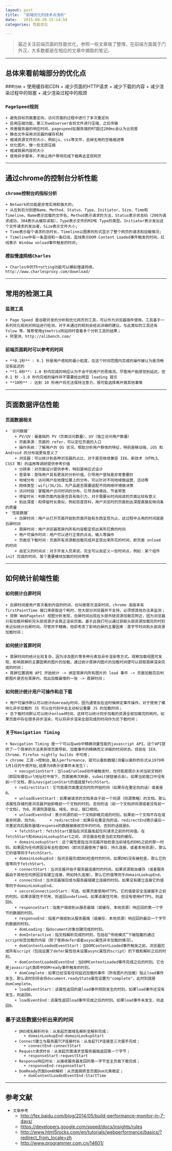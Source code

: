 ```yaml
---
layout: post
title:  "前端优化的技术点浅析"
date:   2015-08-20 15:14:54
categories: 性能优化

---
```


> 最近关注前端页面的性能优化，参照一些文章做了整理，在前端方面属于门外汉，大多数都是在相应的文章中摘取的笔记。

---

## 总体来看前端部分的优化点

###`归纳`
	+ 使用缓存和CDN
	+ 减少页面的HTTP请求
	+ 减少下载的内容
	+ 减少渲染过程中的阻塞
	+ 减少渲染过程中的瓶颈
### `PageSpeed规则`
	+ 避免目标页面重定向，访问页面的过程中进行了多次重定向
	+ 启用压缩功能，第三方webserver会将文件进行压缩，之后传输
	+ 改善服务器的响应时间，pagespeed在服务端的RT超过200ms会认为比较差
	+ 静态文件采用浏览器的缓存机制
	+ 缩减资源文件的大小，例如js、css等文件，去掉无用的空格缩进等
	+ 优化图片，做一些无损压缩
	+ 缩减首屏内容的大小
	+ 使用异步脚本，不用让用户等待完成下载再去呈现网页

---

## 通过chrome的控制台分析性能
	
### `chrome控制台的指标分析`
	+ Network的功能是非常实用和强大的;
	+ 从左到右分别是Name、Method、Status、Type、Initiator、Size、Time和Timeline。Name表示加载的文件名，Method表示请求的方法，Status表示状态码（200为请求成功，304表示从缓存读取），Type表示文件的MIME Type的类型。Initiator表示发出这个文件请求的发出者，Size表示文件大小;
	+ Time表示每个请求的总时长，Timeline以图表的形式显示了整个网页的请求和加载情况;
	+ Timeline中有一条蓝线和一条红线，蓝线表示DOM Content Loaded事件触发的时间，红线表示 Window onload事件触发的时间;

### `模拟慢速网络Charles`
	+ Charles中的Throtting功能可以模拟慢速网络，http://www.charlesproxy.com/download/

---

## 常用的检测工具

### `监测工具`
	+ Page Speed 是谷歌开发的分析和优化网页的工具，可以作为浏览器插件使用。工具基于一系列优化规则对网站进行检测，对于未通过的规则会给出详细的建议。与此类似的工具还有 Yslow 等，推荐使用gtmetrix网站同时查看多个分析工具的结果；
	+ 阿里测，http://alibench.com/	
### `前端页面耗时可以参考的时间`
	+ **0.1秒** : 0.1 秒是用户感知的最小粒度，在这个时间范围内完成的操作被认为是流畅没有延迟的
	+ **1.0秒**: 1.0 秒内完成的响应认为不会干扰用户的思维流。尽管用户能感觉到延迟，但 0.1 秒 -1.0 秒内完成的操作并不需要给出明显 loading 提示
	+ **10秒** : 达到 10 秒用户将无法保持注意力，很可能选择离开做其他事情

---

##	页面数据评估性能

### `页面数据相关`

	+ `访问数据`
		+ PV/UV：最基础的 PV（页面访问数量）、UV（独立访问用户数量）
		+ 页面来源：页面的 refer，可以定位页面的入口
		+ 操作系统：了解用户的 OS 状况，帮助分析用户群体的特征，特别是移动端，iOS 和 Android 的分布就更有意义了
		+ 浏览器：可以统计到各种浏览器的占比，对于是否继续兼容 IE6、新技术（HTML5、CSS3 等）的运用等调研提供参考价值
		+ 分辨率：对页面设计提供参考，特别是响应式设计
		+ 登录率：登陆用户具有更高的分析价值，引导用户登陆是非常重要的
		+ 地域分布：访问用户在地理位置上的分布，可以针对不同地域做运营、活动等
		+ 网络类型：wifi/3G/2G，为产品是否需要适配不同网络环境做决策
		+ 访问时段：掌握用户访问时间的分布，引导消峰填谷、节省带宽
		+ 停留时长：判断页面内容是否具有吸引力，对于需要长时间阅读的页面比较有意义
		+ 到达深度：和停留时长类似，例如百度百科，用户浏览时的页面到达深度直接反映词条的质量
	+ `性能数据`
		+ 白屏时间：用户从打开页面开始到页面开始有东西呈现为止，这过程中占用的时间就是白屏时间
		+ 首屏时间：用户浏览器首屏内所有内容都呈现出来所花费的时间
		+ 用户可操作时间：用户可以进行正常的点击、输入等操作
		+ 页面总下载时间：页面所有资源都加载完成并呈现出来所花的时间，即页面 onload 的时间
		+ 自定义的时间点：对于开发人员来说，完全可以自定义一些时间点，例如：某个组件 init 完成的时间、某个重要模块加载的时间等等

---

## 如何统计前端性能

### `如何统计白屏时间`
	+ 白屏时间是用户首次看到内容的时间，也叫做首次渲染时间，chrome 高版本有 firstPaintTime 接口来获取这个耗时，但大部分浏览器并不支持，必须想其他办法来监测；
	+ 观察 WebPagetest 视图分析发现，白屏时间出现在头部外链资源加载完附近，因为浏览器只有加载并解析完头部资源才会真正渲染页面。基于此我们可以通过获取头部资源加载完的时刻来近似统计白屏时间。尽管并不精确，但却考虑了影响白屏的主要因素：首字节时间和头部资源加载时间；

### `如何统计首屏时间`
	+ 首屏时间的统计比较复杂，因为涉及图片等多种元素及异步渲染等方式。观察加载视图可发现，影响首屏的主要因素的图片的加载。通过统计首屏内图片的加载时间便可以获取首屏渲染完成的时间；
	+ 首屏位置调用 API 开始统计 -> 绑定首屏内所有图片的 load 事件 -> 页面加载完后判断图片是否在首屏内，找出加载最慢的一张 -> 首屏时间；

### `如何统计统计用户可操作和总下载`
	+ 用户可操作默认可以统计domready时间，因为通常会在这时候绑定事件操作。对于使用了模块化异步加载的 JS 可以在代码中去主动标记重要 JS 的加载时间；
	+ 总下载时间默认可以统计onload时间，这样可以统计同步加载的资源全部加载完的耗时。如果页面中存在很多异步渲染，可以将异步渲染全部完成的时间作为总下载时间；

### `关于Navigation Timing `

	+ Navigation Timing 是一个可以在web中精确测量性能的javascript API。这个API提供了一个简单的方法来获得页面导航、加载事件的精确而又详细的时间状态。目前在 IE9、Chrome、Firefox nightly builds 中可用；
	+ chrome 工具->控制台,输入performance，就可以看到数据(测量以毫秒的形式从1970年1月1日的午夜开始,结果为0表示该事件未发生)；
		+ navigationStart：当load/unload动作被触发时，也可能是提示关闭当前文档时（即回车键在url地址栏中按下，页面被再次刷新，submit按钮被点击）。如果当前窗口中没有前一个文档，那么navigationStart的值就是fetchStart。
		+ redirectStart：它可能是页面重定向时的开始时间（如果存在重定向的话）或者是0。
		+ unloadEventStart：如果被请求的文档来自于前一个同源（同源策略）的文档，那么该属性存储的是浏览器开始卸载前一个文档的时刻。否则的话（前一个文档非同源或者没有前一个文档），为0。所谓同源是指，域名，协议，端口相同。
		+ unloadEventEnd：表示同源的前一个文档卸载完成的时刻。如果前一个文档不存在或者非同源，则为0。		+ redirectEnd：如果存在重定向的话，redirectEnd表示最后一次重定向后服务器端response的数据被接收完毕的时间。否则的话就是0。
		+ fetchStart：fetchStart是指在浏览器发起任何请求之前的时间值。在fetchStart和domainLookupStart之间，浏览器会检查当前文档的缓存。	
		+ domainLookupStart：这个属性是指当浏览器开始检查当前域名的DNS之前的那一时刻。如果因为任何原因没有去检查DNS（即浏览器使用了缓存，持久连接，或者本地资源），那么它的值等同于fetchStart。
		+ domainLookupEnd：指浏览器完成DNS检查时的时间。如果DNS没有被检查，那么它的值等同于fetchStart。
		+ connectStart：当浏览器开始于服务器连接时的时间。如果资源取自缓存（或者服务器由于其他任何原因没有建立连接，例如持久连接），那么它的值等同于domainLookupEnd。
		+ connectEnd：当浏览器端完成与服务器端建立连接的时刻。如果没有建立连接它的值等同于domainLookupEnd。
		+ secureConnectionStart：可选。如果页面使用HTTPS，它的值是安全连接握手之前的时刻。如果该属性不可用，则返回undefined。如果该属性可用，但没有使用HTTPS，则返回0。
		+ responseStart：指客户端收到从服务器端（或缓存、本地资源）响应回的第一个字节的数据的时刻。
		+ responseEnd：指客户端收到从服务器端（或缓存、本地资源）响应回的最后一个字节的数据的时刻。
		+ domLoading：指document对象创建完成的时刻。
		+ domInteractive：指文档解析完成的时刻，包括在“传统模式”下被阻塞的通过script标签加载的内容（除了使用defer或者async属性异步加载的情况）。
		+ domContentLoadedEventStart：当DOMContentLoaded事件触发之前，浏览器完成所有script（包括设置了defer属性但未设置async属性的script）的下载和解析之后的时刻。
		+ domContentLoadedEventEnd：当DOMContentLoaded事件完成之后的时刻。它也是javascript类库中DOMready事件触发的时刻。
		+ domComplete：如果已经没有任何延迟加载的事件（所有图片的加载）阻止load事件发生，那么该时刻将会将document.readyState属性设置为"complete"，此时刻就是domComplete。
		+ loadEventStart：该属性返回的是load事件刚刚发生的时刻，如果load事件还没有发生，则返回0。
		+ loadEventEnd：该属性返回load事件完成之后的时刻。如果load事件未发生，则返回0。
		
### 基于这些数据分析出来的时间
		+ DNS域名解析时长：从发起页面域名解析至解析完成；
			+ domainLookupEnd-domainLookupStart
		+ Connect建立与服务器TCP连接时长：从发起TCP连接至三次握手完成；
			+ connectEnd-connectStart
		+ Request请求时长：从发起页面请求至服务器端返回第一个字节；
			+ responseStart-requestStart
		+ Response响应时长：从接收服务器发回的第一字节至主页面下载完成；
			+ responseEnd-responseStart	
		+ DomReady页面Dom树解析：从页面跳转至页面Dom元素稳定；
			+ domContentLoadedEventEnd-StartTime

---

##  参考文献	

+ `文章参考`
	+ http://fex.baidu.com/blog/2014/05/build-performance-monitor-in-7-days/
	+ https://developers.google.com/speed/docs/insights/rules
	+ http://www.html5rocks.com/en/tutorials/webperformance/basics/?redirect_from_locale=zh
	+ http://www.programmer.com.cn/14601/
